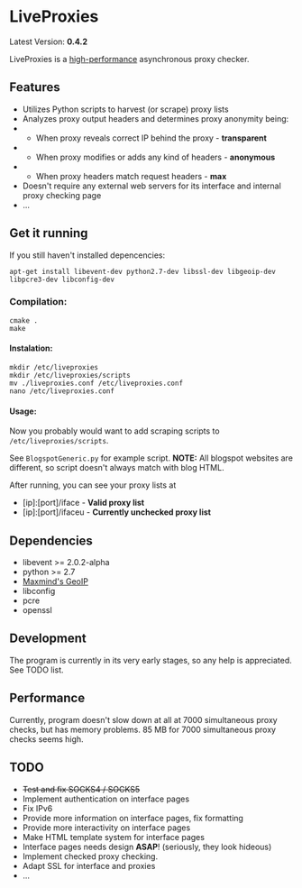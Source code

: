 # LiveProxies
Latest Version: **0.4.2**

LiveProxies is a [high-performance](#performance) asynchronous proxy checker.

## Features
 - Utilizes Python scripts to harvest (or scrape) proxy lists
 - Analyzes proxy output headers and determines proxy anonymity being:
 - - When proxy reveals correct IP behind the proxy - **transparent**
 - - When proxy modifies or adds any kind of headers - **anonymous**
 - - When proxy headers match request headers - **max**
 - Doesn't require any external web servers for its interface and internal proxy checking page
 - ...

## Get it running
If you still haven't installed depencencies:
```
apt-get install libevent-dev python2.7-dev libssl-dev libgeoip-dev libpcre3-dev libconfig-dev
```
### Compilation: 
```
cmake .
make
```
#### Instalation:
```
mkdir /etc/liveproxies
mkdir /etc/liveproxies/scripts
mv ./liveproxies.conf /etc/liveproxies.conf
nano /etc/liveproxies.conf
```
#### Usage:

Now you probably would want to add scraping scripts to `/etc/liveproxies/scripts`.

See `BlogspotGeneric.py` for example script. **NOTE:** All blogspot websites are different, so script doesn't always match with blog HTML.

After running, you can see your proxy lists at
 - [ip]:[port]/iface - **Valid proxy list**
 - [ip]:[port]/ifaceu - **Currently unchecked proxy list**

## Dependencies
 - libevent >= 2.0.2-alpha
 - python >= 2.7
 - [Maxmind's GeoIP]
 - libconfig
 - pcre
 - openssl

## Development
The program is currently in its very early stages, so any help is appreciated. See TODO list.

## Performance <a name="performance"></a>
Currently, program doesn't slow down at all at 7000 simultaneous proxy checks, but has memory problems. 85 MB for 7000 simultaneous proxy checks seems high.

## TODO
 - ~~Test and fix SOCKS4 / SOCKS5~~
 - Implement authentication on interface pages
 - Fix IPv6
 - Provide more information on interface pages, fix formatting
 - Provide more interactivity on interface pages
 - Make HTML template system for interface pages
 - Interface pages needs design **ASAP**! (seriously, they look hideous)
 - Implement checked proxy checking.
 - Adapt SSL for interface and proxies
 - ...
 

[Maxmind's GeoIP]:https://github.com/maxmind/geoip-api-c/